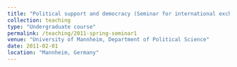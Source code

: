 ```yaml
---
title: "Political support and democracy (Seminar for international exchange students, taught in English)"
collection: teaching
type: "Undergraduate course"
permalink: /teaching/2011-spring-seminar1
venue: "University of Mannheim, Department of Political Science"
date: 2011-02-01
location: "Mannheim, Germany"
---
```

